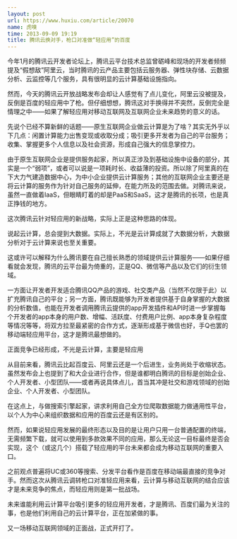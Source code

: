 ```yaml
---
layout: post
url: https://www.huxiu.com/article/20070
name: 虎嗅
time: 2013-09-09 19:19
title: 腾讯云换对手，枪口对准做“轻应用”的百度
---
```

今年1月的腾讯云开发者论坛上，腾讯云平台技术总监曾砺峰和现场的开发者频频提及“假想敌”阿里云，当时腾讯的云产品主要包括云服务器、弹性块存储、云数据分析、云监控等几个服务，具有很明显的云计算基础设施指向。

然而，今天的腾讯云开放战略发布会却让人感觉有了点儿变化，阿里云没被提及，反倒是百度的轻应用中了枪。但仔细想想，腾讯这对手换得并不突然，反倒完全是情理之中——如果了解轻应用对移动互联网及互联网企业未来趋势的意义的话。

先说个已经不算新鲜的话题——原生互联网企业做云计算是为了啥？其实无外乎以下几点：闲置计算能力出售变现或收取分成；吸引更多开发者为自己的平台服务；收集、掌握更多个人信息以及社会资源，形成自己强大的信息掌控力。

由于原生互联网企业是提供服务起家，所以真正涉及到基础设施中设备的部分，其实是一个“弱项”，或者可以说是一项耗时长、收益薄的投资。所以除了阿里真的在下大力气建造数据中心，为中小企业提供云计算服务；其他的互联网企业主要还是将云计算的服务作为针对自己服务的延伸，在能力所及的范围去做。对腾讯来说，虽然一直做着IaaS，但眼睛盯着的却是PaaS和SaaS，这才是腾讯的长项，也是真正挣钱的地方。

这次腾讯云针对轻应用的新战略，实际上正是这种思路的体现。

说起云计算，总会提到大数据。实际上，不光是云计算成就了大数据分析，大数据分析对于云计算来说也至关重要。

这或许可以解释为什么腾讯要在自己擅长熟悉的领域提供云计算服务——如果仔细看就会发现，腾讯的云平台最为倚重的，正是QQ、微信等产品以及它们的衍生领域。

一方面让开发者开发适合腾讯QQ产品的游戏、社交类产品（当然不仅限于此）以扩充腾讯自己的平台；另一方面，腾讯既能够为开发者提供基于自身掌握的大数据的分析数值，也能在开发者调用腾讯云提供的app开发插件和API时进一步掌握每个开发者的app本身的用户数、增幅、活跃度、付费用户比例、app本身复杂程度等情况等等，将双方拉至最紧密的合作方式，逐渐形成基于微信也好，手Q也罢的移动端轻应用平台，这才是腾讯最想做的。

正面竞争已经形成，不光是云计算，主要是轻应用

从目前来看，腾讯云比起百度云、阿里云还是一个后进生，业务尚处于收缩状态。虽然发布会上也提到了和大企业进行合作，但是谁都明白腾讯的目标是创始企业、个人开发者、小型团队——或者再说具体点儿，首当其冲是社交和游戏领域的创始企业、个人开发者、小型团队。

在这点上，与做搜索引擎起家，讲求利用自己全方位爬取数据能力做通用性平台，以个人为中心来组织数据和应用的百度云还是有区别的。

然而，如果说轻应用发展的最终形态以及目的是让用户只用一台普通配置的终端，无需频繁下载，就可以使用到多款效果不同的应用，那么无论这一目标最终是否会实现，这个（或这几个）搭载了轻应用的平台未来都会成为移动互联网的重要入口。

之前观点普遍将UC或360等搜索、分发平台看作是百度在移动端最直接的竞争对手。然而这次从腾讯云调转枪口对准轻应用来看，云计算与移动互联网的结合应该才是未来竞争的焦点，而轻应用则是第一批战场。

未来谁能利用云计算平台吸引更多的轻应用开发者，才是腾讯、百度们最为关注的事，也是他们利用自己的云计算平台，正在加紧做的事。

又一场移动互联网领域的正面战，正式开打了。

